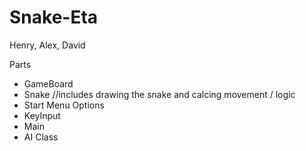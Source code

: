 Snake-Eta
========

Henry, Alex, David


Parts

- GameBoard
- Snake //includes drawing the snake and calcing movement / logic
- Start Menu Options
- KeyInput
- Main
- AI Class
